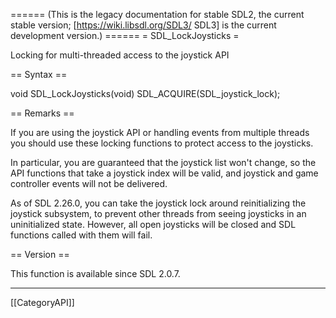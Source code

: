 ====== (This is the legacy documentation for stable SDL2, the current stable version; [https://wiki.libsdl.org/SDL3/ SDL3] is the current development version.) ======
= SDL_LockJoysticks =

Locking for multi-threaded access to the joystick API 

== Syntax ==

<syntaxhighlight lang='c'>
void SDL_LockJoysticks(void) SDL_ACQUIRE(SDL_joystick_lock);
</syntaxhighlight>

== Remarks ==

If you are using the joystick API or handling events from multiple threads
you should use these locking functions to protect access to the joysticks.

In particular, you are guaranteed that the joystick list won't change, so
the API functions that take a joystick index will be valid, and joystick
and game controller events will not be delivered.

As of SDL 2.26.0, you can take the joystick lock around reinitializing the
joystick subsystem, to prevent other threads from seeing joysticks in an
uninitialized state. However, all open joysticks will be closed and SDL
functions called with them will fail.

== Version ==

This function is available since SDL 2.0.7.

----
[[CategoryAPI]]


